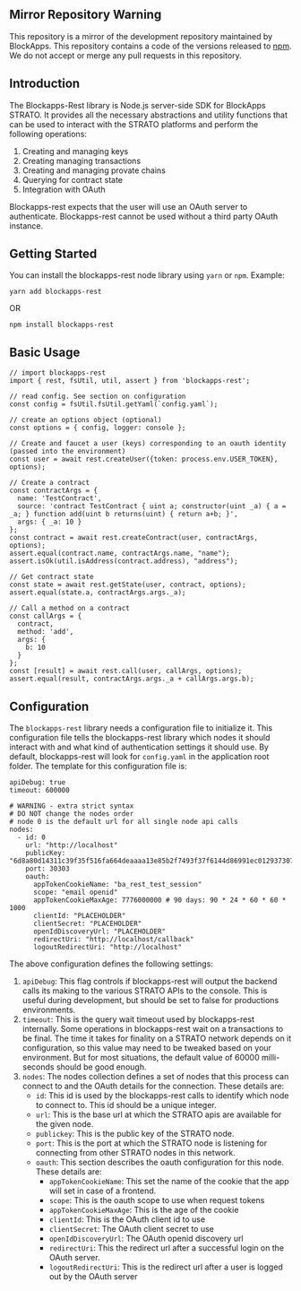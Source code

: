 ## Mirror Repository Warning
This repository is a mirror of the development repository maintained by BlockApps. This repository contains a 
code of the versions released to [npm](https://www.npmjs.com/package/blockapps-rest). 
We do not accept or merge any pull requests in this repository.

## Introduction

The Blockapps-Rest library is Node.js server-side SDK for BlockApps STRATO. It provides all the necessary abstractions and utility functions that can be used to interact with the STRATO platforms and perform the following operations:

1. Creating and managing keys
2. Creating managing transactions
3. Creating and managing provate chains
4. Querying for contract state
5. Integration with OAuth

Blockapps-rest expects that the user will use an OAuth server to authenticate. Blockapps-rest cannot be used without a third party OAuth instance.

## Getting Started

You can install the blockapps-rest node library using `yarn` or `npm`. Example:

```
yarn add blockapps-rest
```

OR

```
npm install blockapps-rest
```

## Basic Usage

```
// import blockapps-rest
import { rest, fsUtil, util, assert } from 'blockapps-rest';

// read config. See section on configuration
const config = fsUtil.fsUtil.getYaml(`config.yaml`);

// create an options object (optional)
const options = { config, logger: console };

// Create and faucet a user (keys) corresponding to an oauth identity (passed into the environment)
const user = await rest.createUser({token: process.env.USER_TOKEN}, options);

// Create a contract
const contractArgs = {
  name: 'TestContract',
  source: 'contract TestContract { uint a; constructor(uint _a) { a = _a; } function add(uint b returns(uint) { return a+b; }',
  args: { _a: 10 }
};
const contract = await rest.createContract(user, contractArgs, options);
assert.equal(contract.name, contractArgs.name, "name");
assert.isOk(util.isAddress(contract.address), "address");

// Get contract state
const state = await rest.getState(user, contract, options);
assert.equal(state.a, contractArgs.args._a);

// Call a method on a contract
const callArgs = {
  contract,
  method: 'add',
  args: {
    b: 10
  }
};
const [result] = await rest.call(user, callArgs, options);
assert.equal(result, contractArgs.args._a + callArgs.args.b);
```

## Configuration

The `blockapps-rest` library needs a configuration file to initialize it. This configuration file tells the blockapps-rest library which nodes it should interact with and what kind of authentication settings it should use. By default, blockapps-rest will look for `config.yaml` in the application root folder. The template for this configuration file is:

```
apiDebug: true
timeout: 600000

# WARNING - extra strict syntax
# DO NOT change the nodes order
# node 0 is the default url for all single node api calls
nodes:
  - id: 0
    url: "http://localhost"
    publicKey: "6d8a80d14311c39f35f516fa664deaaaa13e85b2f7493f37f6144d86991ec012937307647bd3b9a82abe2974e1407241d54947bbb39763a4cac9f77166ad92a0"
    port: 30303
    oauth:
      appTokenCookieName: "ba_rest_test_session"
      scope: "email openid"
      appTokenCookieMaxAge: 7776000000 # 90 days: 90 * 24 * 60 * 60 * 1000
      clientId: "PLACEHOLDER"
      clientSecret: "PLACEHOLDER"
      openIdDiscoveryUrl: "PLACEHOLDER"
      redirectUri: "http://localhost/callback"
      logoutRedirectUri: "http://localhost"
```

The above configuration defines the following settings:

1. `apiDebug`: This flag controls if blockapps-rest will output the backend calls its making to the various STRATO APIs to the console. This is useful during development, but should be set to false for productions environments.
2. `timeout`: This is the query wait timeout used by blockapps-rest internally. Some operations in blockapps-rest wait on a transactions to be final. The time it takes for finality on a STRATO network depends on it configuration, so this value may need to be tweaked based on your environment. But for most situations, the default value of 60000 milli-seconds should be good enough.
3. `nodes`: The nodes collection defines a set of nodes that this process can connect to and the OAuth details for the connection. These details are:
    - `id`: This id is used by the blockapps-rest calls to identify which node to connect to. This id should be a unique integer.
    - `url`: This is the base url at which the STRATO apis are available for the given node.
    - `publickey`: This is the public key of the STRATO node.
    - `port`: This is the port at which the STRATO node is listening for connecting from other STRATO nodes in this network.
    - `oauth`: This section describes the oauth configuration for this node. These details are:
        - `appTokenCookieName`: This set the name of the cookie that the app will set in case of a frontend.
        - `scope`: This is the oauth scope to use when request tokens
        - `appTokenCookieMaxAge`: This is the age of the cookie
        - `clientId`: This is the OAuth client id to use
        - `clientSecret`: The OAuth client secret to use
        - `openIdDiscoveryUrl`: The OAuth openid discovery url
        - `redirectUri`: This the redirect url after a successful login on the OAuth server.
        - `logoutRedirectUri`: This is the redirect url after a user is logged out by the OAuth server
